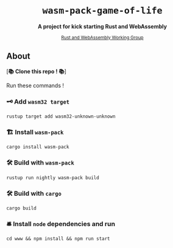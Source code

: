 <div align="center">

  <h1><code>wasm-pack-game-of-life</code></h1>

  <strong>A project for kick starting Rust and WebAssembly </strong>

  <sub> <a href="https://rustwasm.github.io/"> Rust and WebAssembly Working Group</a></sub>

</div>

## About

[**📚 Clone this repo ! 📚**]

Run these commands ! 

### 🗝 Add `wasm32 target`
```
rustup target add wasm32-unknown-unknown
```

### 🏗 Install `wasm-pack`
```
cargo install wasm-pack
```

### 🛠️ Build with `wasm-pack`
```
rustup run nightly wasm-pack build 
```

### 🛠️ Build with `cargo`
``` 
cargo build 
```

### 🛎 Install `node` dependencies and run
```
cd www && npm install && npm run start
```
